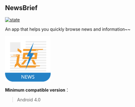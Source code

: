## NewsBrief

[![state](https://img.shields.io/badge/state-in%20development%20-brightgreen.svg)](https://github.com/Yuziquan/NewsBrief)



An app that helps you quickly browse news and information~~

<img src="./Screenshots/app_icon.png" width=150 height=150/>



**Minimum compatible version**：

> Android 4.0



